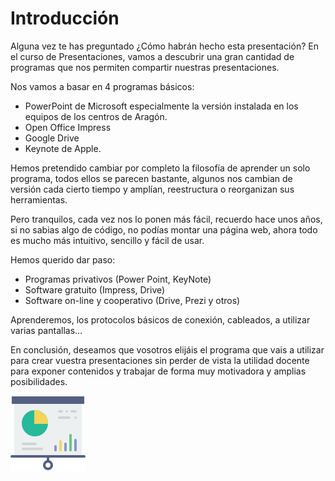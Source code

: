 # Introducción

Alguna vez te has preguntado ¿Cómo habrán hecho esta presentación?
En el curso de Presentaciones, vamos a descubrir una gran cantidad de programas que nos permiten compartir nuestras presentaciones.

Nos vamos a basar en 4 programas básicos:
* PowerPoint de Microsoft especialmente la versión instalada en los equipos de los centros de Aragón.
* Open Office Impress
* Google Drive
* Keynote de Apple.

Hemos pretendido cambiar por completo la filosofía de aprender un solo programa, todos ellos se parecen bastante, algunos nos cambian de versión cada cierto tiempo y amplían, reestructura o reorganizan sus herramientas. 

Pero tranquilos, cada vez nos lo ponen más fácil, recuerdo hace unos años, si no sabias algo de código, no podías montar una página web, ahora todo es mucho más intuitivo, sencillo y fácil de usar.

Hemos querido dar paso:
* Programas privativos (Power Point, KeyNote)
* Software gratuito (Impress, Drive) 
* Software on-line y cooperativo (Drive, Prezi y otros)

Aprenderemos, los protocolos básicos de conexión, cableados, a utilizar varias pantallas…

En conclusión, deseamos que vosotros elijáis el programa que vais a utilizar para crear vuestra presentaciones sin perder de vista la utilidad docente para exponer contenidos y trabajar de forma muy motivadora y amplias posibilidades.

![](img/presentation.svg)